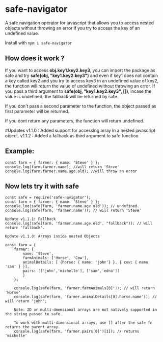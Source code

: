 # safe-navigator

A safe navigation operator for javascript that allows you to access nested objects without throwing an error if you try to access the key of an undefined value. 

Install with `npm i safe-navigator`

## How does it work ?
If you want to access **obj.key1.key2.key3**, you can import the package as safe and try **safe(obj, "key1.key2.key3")** and even if key1 does not contain a key called key2 and you try to access key3 in an undefined value of key2, the function will return the value of undefined without throwing an error. If you pass a third argument to **safe(obj, "key1.key2.key3", [])**, incase the value is undefined, the fallback will be returned by safe.

If you don't pass a second parameter to the function, the object passed as first parameter will be returned.

If you dont return any parameters, the function will return undefined.

#Updates
v1.1.0 : Added support for accessing array in a nested javascript object.
v1.1.2 : Added a fallback as third argument to safe function

## Example: 
    
    const farm = { farmer: { name: 'Steve' } };
    console.log(farm.farmer.name); //will return 'Steve'
    console.log(farm.farmer.name.age.old); //will throw an error
    

## Now lets try it with safe

    const safe = require('safe-navigator');
    const farm = { farmer: { name: 'Steve' } };
    console.log(safe(farm, 'farmer.name.age.old')); // undefined.
    console.log(safe(farm, 'farmer.name')); // will return 'Steve'

    Update v1.1.1: Fallback
    console.log(safe(farm, 'farmer.name.age.old', "fallback")); // will return 'fallback'.

    Update v1.1.0: Arrays inside nested Objects

    const farm = { 
        farmer: { 
            name: 'Steve', 
            farmAnimals: ['Horse', 'Cow'], 
            animalDetails: [ {horse: { name: 'john'} }, { cow: { name: 'sam' } }],
            pairs: [['john','michelle'], ['sam','edna']]
            } 
        };

        console.log(safe(farm, 'farmer.farmAnimals[0]')); // will return 'Horse'
        console.log(safe(farm, 'farmer.animalDetails[0].horse.name')); // will return 'john';
        
        Note: 2D or multi-dmensional arrays are not natively supported in the string passed to safe.

        To work with multi-dimensional arrays, use [] after the safe fn returns the parent array.
        console.log(safe(farm, 'farmer.pairs[0]')[1]); // returns 'michelle'
